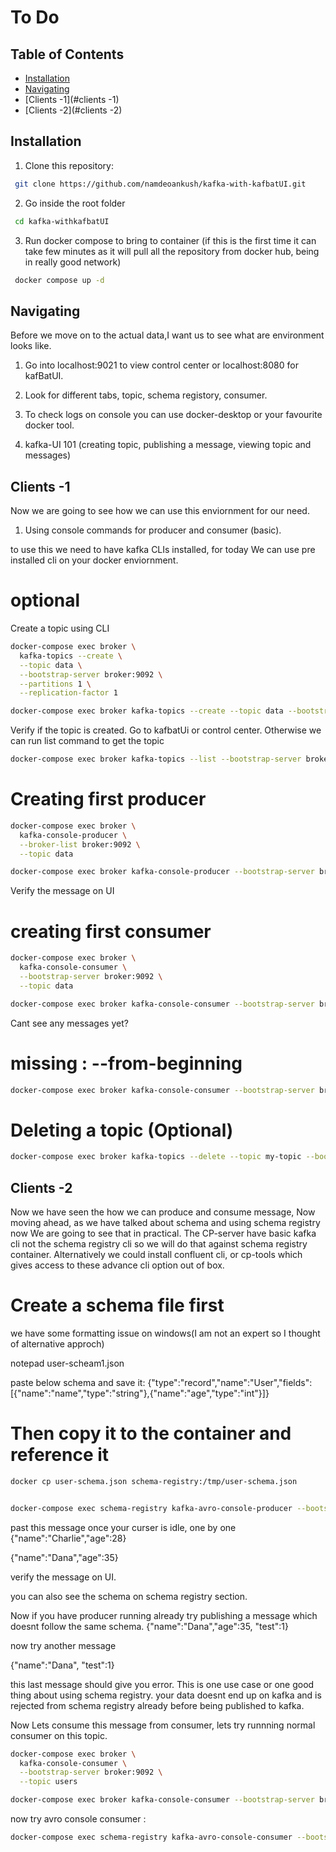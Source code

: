 # To Do

## Table of Contents
- [Installation](#installation)
- [Navigating](#navigating)
- [Clients -1](#clients -1)
- [Clients -2](#clients -2)


## Installation
1. Clone this repository:
```bash
 git clone https://github.com/namdeoankush/kafka-with-kafbatUI.git
```
2. Go inside the root folder
```bash
 cd kafka-withkafbatUI
```

3. Run docker compose to bring to container (if this is the first time it can take few minutes as it will pull all the repository from docker hub, being in really good network)
```bash
 docker compose up -d
```

## Navigating

Before we move on to the actual data,I want us to see what are environment looks like.

1. Go into localhost:9021 to view control center or localhost:8080 for kafBatUI.
   
2. Look for different tabs, topic, schema registory, consumer.

3. To check logs on console you can use docker-desktop or your favourite docker tool.

4. kafka-UI 101 (creating topic, publishing a message, viewing topic and messages)

## Clients -1

Now we are going to see how we can use this enviornment for our need. 

1. Using console commands for producer and consumer (basic).

to use this we need to have kafka CLIs installed, for today We can use pre installed cli on your docker enviornment.

# optional

Create a topic using CLI 

```bash
docker-compose exec broker \
  kafka-topics --create \
  --topic data \
  --bootstrap-server broker:9092 \
  --partitions 1 \
  --replication-factor 1
```

```bash
docker-compose exec broker kafka-topics --create --topic data --bootstrap-server broker:9092 --partitions 1 --replication-factor 1
```

Verify if the topic is created. Go to kafbatUi or control center. Otherwise we can run list command to get the topic

```bash
docker-compose exec broker kafka-topics --list --bootstrap-server broker:9092
```


# Creating first producer 

```bash
docker-compose exec broker \
  kafka-console-producer \
  --broker-list broker:9092 \
  --topic data
```

```bash
docker-compose exec broker kafka-console-producer --bootstrap-server broker:9092 --topic my-topic
```

Verify the message on UI

# creating first consumer

```bash
docker-compose exec broker \
  kafka-console-consumer \
  --bootstrap-server broker:9092 \
  --topic data
```

```bash
docker-compose exec broker kafka-console-consumer --bootstrap-server broker:9092 --topic data
```

Cant see any messages yet?
# missing : --from-beginning

```bash
docker-compose exec broker kafka-console-consumer --bootstrap-server broker:9092 --topic data --from-beginning
```


# Deleting a topic (Optional)

```bash
docker-compose exec broker kafka-topics --delete --topic my-topic --bootstrap-server broker:9092
```

## Clients -2

Now we have seen the how we can produce and consume message, Now moving ahead, as we have talked about schema and using schema registry now We are going to see that in practical. The CP-server have basic kafka cli not the schema registry cli so we will do that against schema registry container. Alternatively we could install confluent cli, or cp-tools which gives access to these advance cli option out of box.


# Create a schema file first

we have some formatting issue on windows(I am not an expert so I thought of alternative approch)

notepad user-scheam1.json

paste below schema and save it: 
{"type":"record","name":"User","fields":[{"name":"name","type":"string"},{"name":"age","type":"int"}]}


# Then copy it to the container and reference it
```bash
docker cp user-schema.json schema-registry:/tmp/user-schema.json


docker-compose exec schema-registry kafka-avro-console-producer --bootstrap-server broker:9092 --topic users --property schema.registry.url=http://schema-registry:8081 --property value.schema.file=/tmp/user-schema.json

```
 past this message once your curser is idle, one by one
{"name":"Charlie","age":28}

{"name":"Dana","age":35}


verify the message on UI.

you can also see the schema on schema registry section.

Now if you have producer running already try  publishing a message which doesnt follow the same schema.
{"name":"Dana","age":35, "test":1}

now try another message

{"name":"Dana", "test":1}

this last message should give you error. This is one use case or one good thing about using schema registry. your data doesnt end up on kafka and is rejected from schema registry already before being published to kafka.


Now Lets consume this message from consumer, lets try runnning normal consumer on this topic.

```bash
docker-compose exec broker \
  kafka-console-consumer \
  --bootstrap-server broker:9092 \
  --topic users
```

```bash
docker-compose exec broker kafka-console-consumer --bootstrap-server broker:9092 --topic users --from-beginning
```

now try avro console consumer : 

```bash
docker-compose exec schema-registry kafka-avro-console-consumer --bootstrap-server broker:29092 --topic users --from-beginning --property schema.registry.url=http://schema-registry:8081
```

